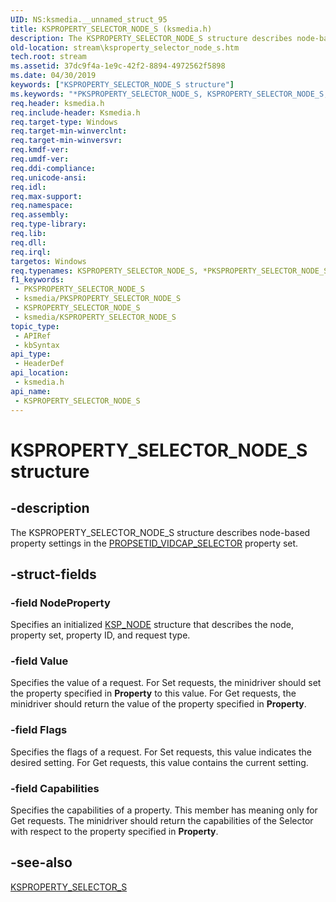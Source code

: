 ```yaml
---
UID: NS:ksmedia.__unnamed_struct_95
title: KSPROPERTY_SELECTOR_NODE_S (ksmedia.h)
description: The KSPROPERTY_SELECTOR_NODE_S structure describes node-based property settings in the PROPSETID_VIDCAP_SELECTOR property set.
old-location: stream\ksproperty_selector_node_s.htm
tech.root: stream
ms.assetid: 37dc9f4a-1e9c-42f2-8894-4972562f5898
ms.date: 04/30/2019
keywords: ["KSPROPERTY_SELECTOR_NODE_S structure"]
ms.keywords: "*PKSPROPERTY_SELECTOR_NODE_S, KSPROPERTY_SELECTOR_NODE_S, KSPROPERTY_SELECTOR_NODE_S structure [Streaming Media Devices], PKSPROPERTY_SELECTOR_NODE_S, PKSPROPERTY_SELECTOR_NODE_S structure pointer [Streaming Media Devices], ksmedia/KSPROPERTY_SELECTOR_NODE_S, ksmedia/PKSPROPERTY_SELECTOR_NODE_S, stream.ksproperty_selector_node_s, vidcapstruct_f7f566f9-2eea-44f5-8a4b-33769d99576f.xml"
req.header: ksmedia.h
req.include-header: Ksmedia.h
req.target-type: Windows
req.target-min-winverclnt: 
req.target-min-winversvr: 
req.kmdf-ver: 
req.umdf-ver: 
req.ddi-compliance: 
req.unicode-ansi: 
req.idl: 
req.max-support: 
req.namespace: 
req.assembly: 
req.type-library: 
req.lib: 
req.dll: 
req.irql: 
targetos: Windows
req.typenames: KSPROPERTY_SELECTOR_NODE_S, *PKSPROPERTY_SELECTOR_NODE_S
f1_keywords:
 - PKSPROPERTY_SELECTOR_NODE_S
 - ksmedia/PKSPROPERTY_SELECTOR_NODE_S
 - KSPROPERTY_SELECTOR_NODE_S
 - ksmedia/KSPROPERTY_SELECTOR_NODE_S
topic_type:
 - APIRef
 - kbSyntax
api_type:
 - HeaderDef
api_location:
 - ksmedia.h
api_name:
 - KSPROPERTY_SELECTOR_NODE_S
---
```


# KSPROPERTY_SELECTOR_NODE_S structure


## -description

The KSPROPERTY_SELECTOR_NODE_S structure describes node-based property settings in the <a href="/windows-hardware/drivers/stream/propsetid-vidcap-selector">PROPSETID_VIDCAP_SELECTOR</a> property set.

## -struct-fields

### -field NodeProperty

Specifies an initialized <a href="/windows-hardware/drivers/ddi/ks/ns-ks-ksp_node">KSP_NODE</a> structure that describes the node, property set, property ID, and request type.

### -field Value

Specifies the value of a request. For Set requests, the minidriver should set the property specified in <b>Property</b> to this value. For Get requests, the minidriver should return the value of the property specified in <b>Property</b>.

### -field Flags

Specifies the flags of a request. For Set requests, this value indicates the desired setting. For Get requests, this value contains the current setting.

### -field Capabilities

Specifies the capabilities of a property. This member has meaning only for Get requests. The minidriver should return the capabilities of the Selector with respect to the property specified in <b>Property</b>.

## -see-also

<a href="/windows-hardware/drivers/ddi/ksmedia/ns-ksmedia-ksproperty_selector_s">KSPROPERTY_SELECTOR_S</a>